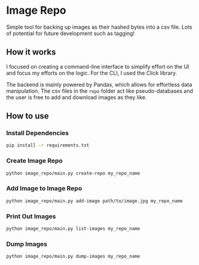 # Image Repo
Simple tool for backing up images as their hashed bytes into a csv file. Lots of potential for future development such as tagging!

## How it works
I focused on creating a command-line interface to simplify effort on the UI and focus my efforts on the logic. For the CLI, I used the Click library.

The backend is mainly powered by Pandas, which allows for effortless data manipulation. The csv files in the `repo` folder act like pseudo-databases and the user is free to add and download images as they like.

## How to use

### Install Dependencies
```bash
pip install -r requirements.txt
```

### Create Image Repo
```bash
python image_repo/main.py create-repo my_repo_name
```

### Add Image to Image Repo
```bash
python image_repo/main.py add-image path/to/image.jpg my_repo_name
```

### Print Out Images
```bash
python image_repo/main.py list-images my_repo_name
```

### Dump Images
```bash
python image_repo/main.py dump-images my_repo_name
```
